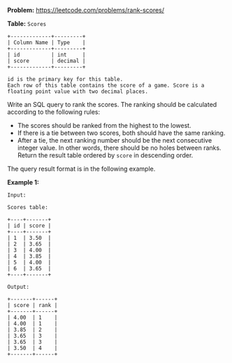 **Problem:** https://leetcode.com/problems/rank-scores/

**Table:** `Scores`

```
+-------------+---------+
| Column Name | Type    |
+-------------+---------+
| id          | int     |
| score       | decimal |
+-------------+---------+

id is the primary key for this table.
Each row of this table contains the score of a game. Score is a floating point value with two decimal places.
```

Write an SQL query to rank the scores. The ranking should be calculated according to the following rules:

* The scores should be ranked from the highest to the lowest.
* If there is a tie between two scores, both should have the same ranking.
* After a tie, the next ranking number should be the next consecutive integer value. In other words, there should be no holes between ranks.
Return the result table ordered by `score` in descending order.

The query result format is in the following example.

**Example 1:**

```
Input:

Scores table:

+----+-------+
| id | score |
+----+-------+
| 1  | 3.50  |
| 2  | 3.65  |
| 3  | 4.00  |
| 4  | 3.85  |
| 5  | 4.00  |
| 6  | 3.65  |
+----+-------+

Output: 

+-------+------+
| score | rank |
+-------+------+
| 4.00  | 1    |
| 4.00  | 1    |
| 3.85  | 2    |
| 3.65  | 3    |
| 3.65  | 3    |
| 3.50  | 4    |
+-------+------+
```
